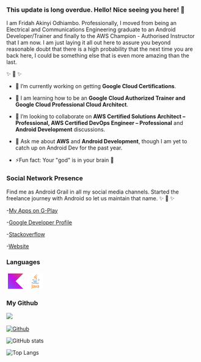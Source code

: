 ### This update is long overdue. Hello! Nice seeing you here! 👋 
I am Fridah Akinyi Odhiambo. Professionally, I moved from being an Electrical and Communications Engineering graduate to an Android Developer/Trainer and finally to the AWS Champion - Authorised Instructor that I am now. I am just laying it all out here to assure you beyond reasonable doubt that there is a high probability that the next time you are back here, I could be something else that is even more amazing than the last.

✨ :balloon: ✨
- 🔭 I’m currently working on getting **Google Cloud Certifications**.

- 🌱 I am learning how to be an **Google Cloud Authorized Trainer and Google Cloud Professional Cloud Architect**.

- 👯 I’m looking to collaborate on **AWS Certified Solutions Architect – Professional, AWS Certified DevOps Engineer – Professional** and **Android Development** discussions.

- 💬 Ask me about **AWS** and **Android Development**, though I am yet to catch up on Android Dev for the past year.

- :zap:Fun fact: Your "god" is in your brain :thought_balloon:
### Social Network Presence 
Find me as Android Grail in all my social media channels.
Started the freelance journey with Android so let us maintain that name.
✨ :balloon: ✨

-[My Apps on G-Play](https://play.google.com/store/apps/developer?id=uFo)

-[Google Developer Profile](https://g.dev/AkinyiFO)

-[Stackoverflow](https://stackoverflow.com/users/11233984/ofa)

-[Website](https://androidgrail.com/)
### Languages
<img src="https://raw.githubusercontent.com/github/explore/80688e429a7d4ef2fca1e82350fe8e3517d3494d/topics/kotlin/kotlin.png" alt="Kotlin" height="40" style="vertical-align:top; margin:4px">
<img src="https://raw.githubusercontent.com/github/explore/80688e429a7d4ef2fca1e82350fe8e3517d3494d/topics/java/java.png" alt="Java" height="40" style="vertical-align:top; margin:4px">

### My Github

![](https://visitor-badge.laobi.icu/badge?page_id=akinyifo.akinyifo)

[![Github](https://img.shields.io/github/followers/akinyifo?label=Follow&style=social)](https://github.com/akinyifo)

![GitHub stats](https://github-readme-stats.vercel.app/api?username=akinyifo&show_icons=true&theme=material-palenight)

![Top Langs](https://github-readme-stats.vercel.app/api/top-langs/?username=akinyifo&theme=material-palenight)
